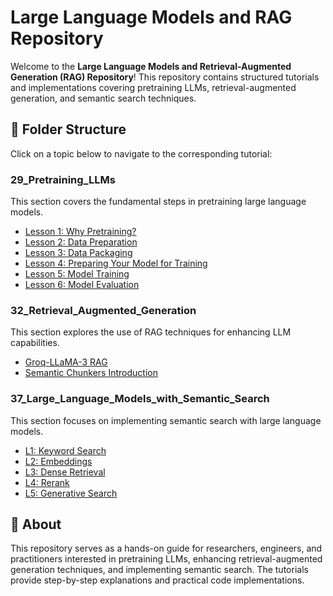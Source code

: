 # Large Language Models and RAG Repository

Welcome to the **Large Language Models and Retrieval-Augmented Generation (RAG) Repository**! This repository contains structured tutorials and implementations covering pretraining LLMs, retrieval-augmented generation, and semantic search techniques.

## 📂 Folder Structure
Click on a topic below to navigate to the corresponding tutorial:

### **29_Pretraining_LLMs**
This section covers the fundamental steps in pretraining large language models.
- [Lesson 1: Why Pretraining?](./29_Pretraining_LLMs/Lesson_1.ipynb)
- [Lesson 2: Data Preparation](./29_Pretraining_LLMs/Lesson_2.ipynb)
- [Lesson 3: Data Packaging](./29_Pretraining_LLMs/Lesson_3.ipynb)
- [Lesson 4: Preparing Your Model for Training](./29_Pretraining_LLMs/Lesson_4.ipynb)
- [Lesson 5: Model Training](./29_Pretraining_LLMs/Lesson_5.ipynb)
- [Lesson 6: Model Evaluation](./29_Pretraining_LLMs/Lesson_6.ipynb)

### **32_Retrieval_Augmented_Generation**
This section explores the use of RAG techniques for enhancing LLM capabilities.
- [Groq-LLaMA-3 RAG](./32_Retrieval_Augmented_Generation/1-groq-llama-3-rag.ipynb)
- [Semantic Chunkers Introduction](./32_Retrieval_Augmented_Generation/2-semantic-chunkers-intro)

### **37_Large_Language_Models_with_Semantic_Search**
This section focuses on implementing semantic search with large language models.
- [L1: Keyword Search](./37_Large_Language_Models_with_Semantic_Search/L1/L1-Keyword_Search.ipynb)
- [L2: Embeddings](./37_Large_Language_Models_with_Semantic_Search/L2/L2-Embeddings.ipynb)
- [L3: Dense Retrieval](./37_Large_Language_Models_with_Semantic_Search/L3/L3-Dense_Retrieval.ipynb)
- [L4: Rerank](./37_Large_Language_Models_with_Semantic_Search/L4/L4-Rerank.ipynb)
- [L5: Generative Search](./37_Large_Language_Models_with_Semantic_Search/L5/L5-Generative_Search.ipynb)

## 📌 About
This repository serves as a hands-on guide for researchers, engineers, and practitioners interested in pretraining LLMs, enhancing retrieval-augmented generation techniques, and implementing semantic search. The tutorials provide step-by-step explanations and practical code implementations.
